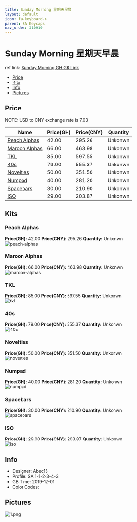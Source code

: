 ```yaml
---
title: Sunday Morning 星期天早晨
layout: default
icon: fa-keyboard-o
parent: SA Keycaps
nav_order: 310910
---
```


# Sunday Morning 星期天早晨

ref link: [Sunday Morning GH GB Link]()  

* [Price](#price)  
* [Kits](#kits)  
* [Info](#info)  
* [Pictures](#pictures)  


## Price  
NOTE: USD to CNY exchange rate is 7.03

| Name          | Price(GH)    |  Price(CNY) | Quantity |
| ------------- | ------------ |  ---------- | -------- |
|[Peach Alphas](#peach-alphas)|42.00|295.26|Unkonwn|
|[Maroon Alphas](#maroon-alphas)|66.00|463.98|Unkonwn|
|[TKL](#tkl)|85.00|597.55|Unkonwn|
|[40s](#40s)|79.00|555.37|Unkonwn|
|[Novelties](#novelties)|50.00|351.50|Unkonwn|
|[Numpad](#numpad)|40.00|281.20|Unkonwn|
|[Spacebars](#spacebars)|30.00|210.90|Unkonwn|
|[ISO](#iso)|29.00|203.87|Unkonwn|


## Kits  
### Peach Alphas  
**Price(GH):** 42.00    **Price(CNY):** 295.26    **Quantity:** Unkonwn  
<img src="{{ 'assets/images/sa-keycaps/sundaymorning/kits_pics/peach-alphas.png' | relative_url }}" alt="peach-alphas" class="image featured">

### Maroon Alphas  
**Price(GH):** 66.00    **Price(CNY):** 463.98    **Quantity:** Unkonwn  
<img src="{{ 'assets/images/sa-keycaps/sundaymorning/kits_pics/maroon-alphas.png' | relative_url }}" alt="maroon-alphas" class="image featured">

### TKL  
**Price(GH):** 85.00    **Price(CNY):** 597.55    **Quantity:** Unkonwn  
<img src="{{ 'assets/images/sa-keycaps/sundaymorning/kits_pics/tkl.png' | relative_url }}" alt="tkl" class="image featured">

### 40s  
**Price(GH):** 79.00    **Price(CNY):** 555.37    **Quantity:** Unkonwn  
<img src="{{ 'assets/images/sa-keycaps/sundaymorning/kits_pics/40s.png' | relative_url }}" alt="40s" class="image featured">

### Novelties  
**Price(GH):** 50.00    **Price(CNY):** 351.50    **Quantity:** Unkonwn  
<img src="{{ 'assets/images/sa-keycaps/sundaymorning/kits_pics/novelties.png' | relative_url }}" alt="novelties" class="image featured">

### Numpad  
**Price(GH):** 40.00    **Price(CNY):** 281.20    **Quantity:** Unkonwn  
<img src="{{ 'assets/images/sa-keycaps/sundaymorning/kits_pics/numpad.png' | relative_url }}" alt="numpad" class="image featured">

### Spacebars  
**Price(GH):** 30.00    **Price(CNY):** 210.90    **Quantity:** Unkonwn  
<img src="{{ 'assets/images/sa-keycaps/sundaymorning/kits_pics/spacebars.png' | relative_url }}" alt="spacebars" class="image featured">

### ISO  
**Price(GH):** 29.00    **Price(CNY):** 203.87    **Quantity:** Unkonwn  
<img src="{{ 'assets/images/sa-keycaps/sundaymorning/kits_pics/iso.png' | relative_url }}" alt="iso" class="image featured">


## Info  
* Designer: Abec13  
* Profile: SA 1-1-2-3-4-3  
* GB Time: 2019-12-01  
* Color Codes:   


## Pictures  
<img src="{{ 'assets/images/sa-keycaps/sundaymorning/rendering_pics/1.png' | relative_url }}" alt="1.png" class="image featured">
